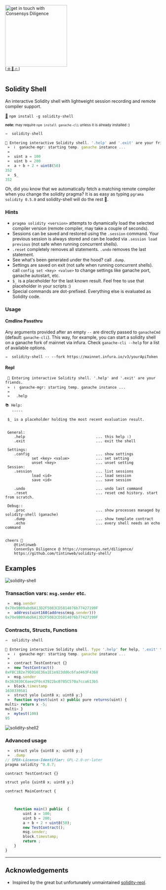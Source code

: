 [<img width="200" alt="get in touch with Consensys Diligence" src="https://user-images.githubusercontent.com/2865694/56826101-91dcf380-685b-11e9-937c-af49c2510aa0.png">](https://diligence.consensys.net)<br/>
<sup>
[[  🌐  ](https://diligence.consensys.net)  [  📩  ](https://github.com/ConsenSys/vscode-solidity-doppelganger/blob/master/mailto:diligence@consensys.net)  [  🔥  ](https://consensys.github.io/diligence/)]
</sup><br/><br/>


## Solidity Shell

An interactive Solidity shell with lightweight session recording and remote compiler support.

[💾](https://www.npmjs.com/package/solidity-shell) `npm install -g solidity-shell` 

<sub><b>note:</b> may require `npm install ganache-cli` unless it is already installed :)
</sub>

```javascript
⇒  solidity-shell
 
🚀 Entering interactive Solidity shell. '.help' and '.exit' are your friends.
 »  ℹ️  ganache-mgr: starting temp. ganache instance ...
 »
 »  uint a = 100
 »  uint b = 200
 »  a + b + 2 + uint8(50)
352
 »  $_
352
```

Oh, did you know that we automatically fetch a matching remote compiler when you change the solidity pragma? It is as easy as typing `pgrama solidity 0.5.0` and solidity-shell will do the rest 🙌.



### Hints

* `pragma solidity <version>` attempts to dynamically load the selected compiler version (remote compiler, may take a couple of seconds).
* Sessions can be saved and restored using the `.session` command. Your previous session is always stored and can be loaded via `.session load previous` (not safe when running concurrent shells).
* `.reset` completely removes all statements. `.undo` removes the last statement.
* See what's been generated under the hood? call `.dump`.
* Settings are saved on exit (not safe when running concurrent shells). call `config set <key> <value>` to change settings like ganache port, ganache autostart, etc.
* `$_` is a placeholder for the last known result. Feel free to use that placeholder in your scripts :)
* Special commands are dot-prefixed. Everything else is evaluated as Solidity code.


### Usage

#### Cmdline Passthru

Any arguments provided after an empty `--` are directly passed to `ganacheCmd` (default: `ganache-cli`). This way, for example, you can start a solidity shell on a ganache fork of mainnet via infura. Check `ganache-cli --help` for a list of available options.

```shell
⇒  solidity-shell -- --fork https://mainnet.infura.io/v3/yourApiToken
```

#### Repl

```shell
 🚀 Entering interactive Solidity shell. '.help' and '.exit' are your friends.
 »  ℹ️  ganache-mgr: starting temp. ganache instance ...
 »
 »   .help

📚 Help:
   -----

 $_ is a placeholder holding the most recent evaluation result.


 General:
    .help                                ... this help :)
    .exit                                ... exit the shell

 Settings:
    .config                              ... show settings
            set <key> <value>            ... set setting
            unset <key>                  ... unset setting
 Session:
    .session                             ... list sessions
            load <id>                    ... load session
            save <id>                    ... save session
            
    .undo                                ... undo last command
    .reset                               ... reset cmd history. start from scratch.

 Debug::
    .proc                                ... show processes managed by solidity-shell (ganache)
    .dump                                ... show template contract
    .echo                                ... every shell needs an echo command


cheers 🙌 
    @tintinweb 
    ConsenSys Diligence @ https://consensys.net/diligence/
    https://github.com/tintinweb/solidity-shell/ 
```

## Examples 


![solidity-shell](https://user-images.githubusercontent.com/2865694/131328119-e363f20a-f627-43fc-8801-8d6613ad740f.gif)


### Transaction vars: `msg.sender` etc.

```javascript
 »  msg.sender
0x70e9B09abd6A13D2F5083CD5814076b77427199F
 »  address(uint160(address(msg.sender)))
0x70e9B09abd6A13D2F5083CD5814076b77427199F
```

### Contracts, Structs, Functions

```javascript
⇒  solidity-shell
 
🚀 Entering interactive Solidity shell. Type '.help' for help, '.exit' to exit.
 »  ℹ️  ganache-mgr: starting temp. ganache instance ...
 »
 »  contract TestContract {}
 »  new TestContract()
0xFBC1B2e79D816E36a1E1e923dd6c6fad463F4368
 »  msg.sender
0x363830C6aee2F0c43922bcB785C570a7cca613b5
 »  block.timestamp
1630339581
 »  struct yolo {uint8 x; uint8 y;}
 »  function mytest(uint x) public pure returns(uint) {
multi> return x -5;
multi> }
 »  mytest(100)
95
```

![solidity-shell2](https://user-images.githubusercontent.com/2865694/131328490-e211e89b-ac59-4729-972b-3e3b19b75cfc.gif)

### Advanced usage

```javascript
 »  struct yolo {uint8 x; uint8 y;}
 »  .dump
// SPDX-License-Identifier: GPL-2.0-or-later
pragma solidity ^0.8.7;

contract TestContract {}

struct yolo {uint8 x; uint8 y;}

contract MainContract {

    

    function main() public  {
        uint a = 100;
        uint b = 200;
        a + b + 2 + uint8(50);
        new TestContract();
        msg.sender;
        block.timestamp;
        return ;
    }
}
```
____


## Acknowledgements

* Inspired by the great but unfortunately unmaintained [solidity-repl](https://github.com/raineorshine/solidity-repl).
